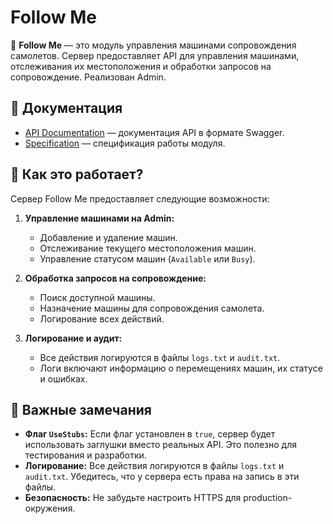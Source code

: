 # Follow Me

🚗 **Follow Me** — это модуль управления машинами сопровождения самолетов. Сервер предоставляет API для управления машинами, отслеживания их местоположения и обработки запросов на сопровождение. Реализован Admin.

## 📄 Документация

- [API Documentation](https://docs.reaport.ru/?urls.primaryName=follow_me) — документация API в формате Swagger.
- [Specification](https://docs.google.com/document/d/1-A99pLnf-T3KJgUowspAIestsUUSzbDQ0Sfr5KvSmdI/edit?tab=t.xxby8r33la9d#heading=h.3v223f63vv4o) — спецификация работы модуля.

## 🚀 Как это работает?

Сервер Follow Me предоставляет следующие возможности:

1. **Управление машинами на Admin:**
   - Добавление и удаление машин.
   - Отслеживание текущего местоположения машин.
   - Управление статусом машин (`Available` или `Busy`).

2. **Обработка запросов на сопровождение:**
   - Поиск доступной машины.
   - Назначение машины для сопровождения самолета.
   - Логирование всех действий.

3. **Логирование и аудит:**
   - Все действия логируются в файлы `logs.txt` и `audit.txt`.
   - Логи включают информацию о перемещениях машин, их статусе и ошибках.

## 🚨 Важные замечания

- **Флаг `UseStubs`:** Если флаг установлен в `true`, сервер будет использовать заглушки вместо реальных API. Это полезно для тестирования и разработки.
- **Логирование:** Все действия логируются в файлы `logs.txt` и `audit.txt`. Убедитесь, что у сервера есть права на запись в эти файлы.
- **Безопасность:** Не забудьте настроить HTTPS для production-окружения.
